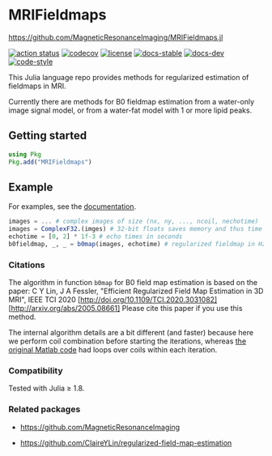 # MRIFieldmaps

https://github.com/MagneticResonanceImaging/MRIFieldmaps.jl


[![action status][action-img]][action-url]
[![codecov][codecov-img]][codecov-url]
[![license][license-img]][license-url]
[![docs-stable][docs-stable-img]][docs-stable-url]
[![docs-dev][docs-dev-img]][docs-dev-url]
[![code-style][code-blue-img]][code-blue-url]

This Julia language repo
provides methods
for regularized estimation of fieldmaps in MRI.

Currently there are methods for B0 fieldmap estimation
from a water-only image signal model,
or from a water-fat model
with 1 or more lipid peaks.


## Getting started

```julia
using Pkg
Pkg.add("MRIFieldmaps")
```


## Example

For examples,
see the
[documentation](https://jefffessler.github.io/MRIFieldmaps.jl/stable).

```julia
images = ... # complex images of size (nx, ny, ..., ncoil, nechotime)
images = ComplexF32.(imges) # 32-bit floats saves memory and thus time
echotime = [0, 2] * 1f-3 # echo times in seconds
b0fieldmap, _, _ = b0map(images, echotime) # regularized fieldmap in Hz
```

### Citations

The algorithm in function `b0map`
for B0 field map estimation is based on the paper:
C Y Lin, J A Fessler,
"Efficient Regularized Field Map Estimation in 3D MRI", IEEE TCI 2020
[http://doi.org/10.1109/TCI.2020.3031082]
[http://arxiv.org/abs/2005.08661]
Please cite this paper if you use this method.

The internal algorithm details are a bit different
(and faster)
because here we perform coil combination
before starting the iterations,
whereas
[the original Matlab code](https://github.com/ClaireYLin/regularized-field-map-estimation)
had loops over coils
within each iteration.


### Compatibility

Tested with Julia ≥ 1.8.


### Related packages

* https://github.com/MagneticResonanceImaging

* https://github.com/ClaireYLin/regularized-field-map-estimation

<!-- URLs -->
[action-img]: https://github.com/MagneticResonanceImaging/MRIFieldmaps.jl/workflows/CI/badge.svg
[action-url]: https://github.com/MagneticResonanceImaging/MRIFieldmaps.jl/actions
[build-img]: https://github.com/MagneticResonanceImaging/MRIFieldmaps.jl/workflows/CI/badge.svg?branch=main
[build-url]: https://github.com/MagneticResonanceImaging/MRIFieldmaps.jl/actions?query=workflow%3ACI+branch%3Amain
[code-blue-img]: https://img.shields.io/badge/code%20style-blue-4495d1.svg
[code-blue-url]: https://github.com/invenia/BlueStyle
[codecov-img]: https://codecov.io/github/MagneticResonanceImaging/MRIFieldmaps.jl/coverage.svg?branch=main
[codecov-url]: https://codecov.io/github/MagneticResonanceImaging/MRIFieldmaps.jl?branch=main
[docs-stable-img]: https://img.shields.io/badge/docs-stable-blue.svg
[docs-stable-url]: https://MagneticResonanceImaging.github.io/MRIFieldmaps.jl/stable
[docs-dev-img]: https://img.shields.io/badge/docs-dev-blue.svg
[docs-dev-url]: https://MagneticResonanceImaging.github.io/MRIFieldmaps.jl/dev
[license-img]: http://img.shields.io/badge/license-MIT-brightgreen.svg?style=flat
[license-url]: LICENSE
